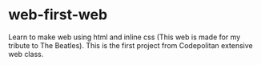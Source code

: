 # web-first-web
Learn to make web using html and inline css (This web is made for my tribute to The Beatles). 
This is the first project from Codepolitan extensive web class. 
